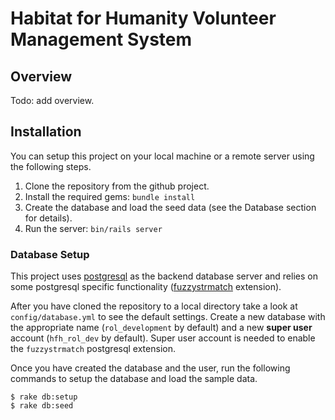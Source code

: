 # Habitat for Humanity Volunteer Management System

## Overview

Todo: add overview.

## Installation

You can setup this project on your local machine or a remote server using the following steps.

1. Clone the repository from the github project.
2. Install the required gems: `bundle install`
3. Create the database and load the seed data (see the Database section for details).
4. Run the server: `bin/rails server`

### Database Setup

This project uses [postgresql](https://www.postgresql.org/) as the backend database server and relies on some postgresql specific functionality ([fuzzystrmatch](https://www.postgresql.org/docs/9.1/static/fuzzystrmatch.html) extension).

After you have cloned the repository to a local directory take a look at `config/database.yml` to see the default settings.  Create a new database with the appropriate name (`rol_development` by default) and a new **super user** account (`hfh_rol_dev` by default).  Super user account is needed to enable the `fuzzystrmatch` postgresql extension.

Once you have created the database and the user, run the following commands to setup the database and load the sample data.

    $ rake db:setup
    $ rake db:seed
